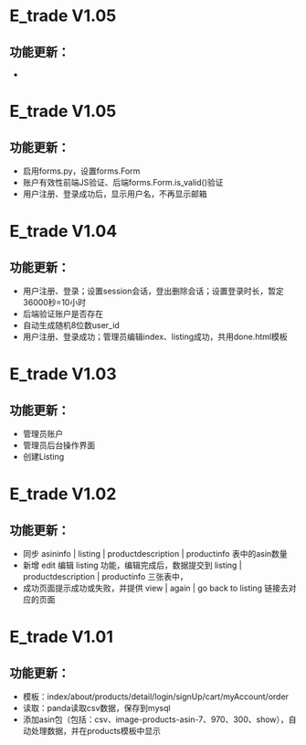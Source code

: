# E_trade V1.05
## 功能更新：
- 

# E_trade V1.05
## 功能更新：
- 启用forms.py，设置forms.Form
- 账户有效性前端JS验证、后端forms.Form.is_valid()验证
- 用户注册、登录成功后，显示用户名，不再显示邮箱

# E_trade V1.04
## 功能更新：
- 用户注册、登录；设置session会话，登出删除会话；设置登录时长，暂定36000秒=10小时
- 后端验证账户是否存在
- 自动生成随机8位数user_id
- 用户注册、登录成功；管理员编辑index、listing成功，共用done.html模板

# E_trade V1.03
## 功能更新：
- 管理员账户
- 管理员后台操作界面
- 创建Listing

# E_trade V1.02
## 功能更新：
- 同步 asininfo | listing | productdescription | productinfo 表中的asin数量
- 新增 edit 编辑 listing 功能，编辑完成后，数据提交到 listing | productdescription | productinfo 三张表中，
- 成功页面提示成功或失败，并提供 view | again | go back to listing 链接去对应的页面

# E_trade V1.01
## 功能更新：
- 模板：index/about/products/detail/login/signUp/cart/myAccount/order
- 读取：panda读取csv数据，保存到mysql
- 添加asin包（包括：csv、image-products-asin-7、970、300、show），自动处理数据，并在products模板中显示

